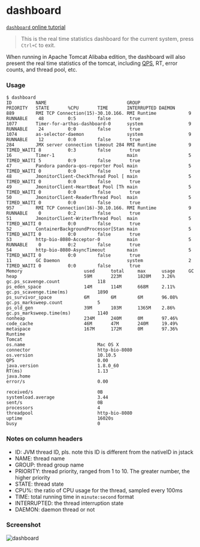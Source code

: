 dashboard
=========

[`dashboard` online tutorial](https://alibaba.github.io/arthas/arthas-tutorials?language=cn&id=command-dashboard)

> This is the real time statistics dashboard for the current system, press `Ctrl+C` to exit.

When running in Apache Tomcat Alibaba edition, the dashboard will also present the real time statistics of the tomcat,  including [QPS](https://en.wikipedia.org/wiki/Queries_per_second), RT, error counts, and thread pool, etc.

### Usage

```
$ dashboard
ID         NAME                              GROUP                  PRIORITY   STATE       %CPU       TIME       INTERRUPTED DAEMON
889        RMI TCP Connection(15)-30.10.166. RMI Runtime            9          RUNNABLE    48         0:5        false       true
1077       Timer-for-arthas-dashboard-0      system                 9          RUNNABLE    24         0:0        false       true
1074       as-selector-daemon                system                 9          RUNNABLE    12         0:0        false       true
284        JMX server connection timeout 284 RMI Runtime            9          TIMED_WAITI 8          0:3        false       true
16         Timer-1                           main                   5          TIMED_WAITI 5          0:9        false       true
47         Pandora pandora-qos-reporter Pool main                   5          TIMED_WAITI 0          0:0        false       true
48         JmonitorClient-CheckThread Pool [ main                   5          TIMED_WAITI 0          0:0        false       true
49         JmonitorClient-HeartBeat Pool [Th main                   5          TIMED_WAITI 0          0:0        false       true
50         JmonitorClient-ReaderThread Pool  main                   5          TIMED_WAITI 0          0:0        false       true
957        RMI TCP Connection(16)-30.10.166. RMI Runtime            9          RUNNABLE    0          0:2        false       true
51         JmonitorClient-WriterThread Pool  main                   5          TIMED_WAITI 0          0:0        false       true
52         ContainerBackgroundProcessor[Stan main                   5          TIMED_WAITI 0          0:0        false       true
53         http-bio-8080-Acceptor-0          main                   5          RUNNABLE    0          0:2        false       true
54         http-bio-8080-AsyncTimeout        main                   5          TIMED_WAITI 0          0:0        false       true
11         GC Daemon                         system                 2          TIMED_WAITI 0          0:0        false       true
Memory                       used      total     max      usage     GC
heap                         59M       223M      1820M    3.26%     gc.ps_scavenge.count              118
ps_eden_space                14M       114M      668M     2.11%     gc.ps_scavenge.time(ms)           1890
ps_survivor_space            6M        6M        6M       96.08%    gc.ps_marksweep.count             5
ps_old_gen                   39M       103M      1365M    2.86%     gc.ps_marksweep.time(ms)          1140
nonheap                      234M      240M      0M       97.46%
code_cache                   46M       47M       240M     19.49%
metaspace                    167M      172M      0M       97.36%
Runtime                                                             Tomcat
os.name                           Mac OS X                          connector                         http-bio-8080
os.version                        10.10.5                           QPS                               0.00
java.version                      1.8.0_60                          RT(ms)                            1.13
java.home                                                           error/s                           0.00
                                                                    received/s                        0B
systemload.average                3.44                              sent/s                            0B
processors                        4                                 threadpool                        http-bio-8080
uptime                            16020s                            busy                              0
```

### Notes on column headers

* ID: JVM thread ID, pls. note this ID is different from the nativeID in jstack
* NAME: thread name
* GROUP: thread group name
* PRIORITY: thread priority, ranged from 1 to 10. The greater number, the higher priority
* STATE: thread state
* CPU%: the ratio of CPU usage for the thread, sampled every 100ms
* TIME: total running time in `minute:second` format
* INTERRUPTED: the thread interruption state
* DAEMON: daemon thread or not

### Screenshot

![](../_static/dashboard.png "dashboard")
